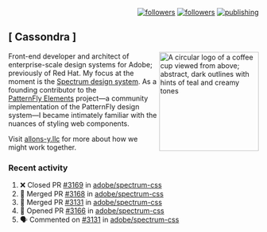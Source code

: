 <p align="right"><a rel="me" href="https://front-end.social/@castastrophe">
    <img alt="followers" title="Follow me on Mastodon" src="https://img.shields.io/mastodon/follow/109297102751309835?domain=https%3A%2F%2Ffront-end.social&label=Follow&logo=mastodon&logoColor=white&style=for-the-badge&labelColor=008080&color=006969"/></a>
  <a href="https://codepen.io/castastrophe/">
    <img alt="followers" title="Follow me on CodePen" src="https://img.shields.io/badge/23-1?color=640464&labelColor=7c007c&style=for-the-badge&logo=codepen&label=Follow"/></a>
<a href="https://castastrophe.medium.com/">
    <img alt="publishing" title="View articles on Medium" src="https://img.shields.io/badge/107-1?color=666&labelColor=444&label=subscribe&logo=medium&logoColor=white&style=for-the-badge"/></a>
</p>

## [&nbsp;Cassondra&nbsp;]

<img align="right" src="https://github-production-user-asset-6210df.s3.amazonaws.com/1840295/253016758-ba468774-1cd3-42c2-8f43-947b5eeb5edf.png" height="200" alt="A circular logo of a coffee cup viewed from above; abstract, dark outlines with hints of teal and creamy tones">

Front-end developer and architect of enterprise-scale design systems for Adobe; previously of Red Hat. My focus at the moment is the [Spectrum design system](https://github.com/adobe/spectrum-css). As a founding contributor to the [PatternFly&nbsp;Elements](https://github.com/patternfly/patternfly-elements) project&mdash;a community implementation of the PatternFly design system&mdash;I became intimately familiar with the nuances of styling web components.

Visit [allons-y.llc](http://allons-y.llc/) for more about how we might work together.

### Recent activity

<!--START_SECTION:activity-->
1. ❌ Closed PR [#3169](https://github.com/adobe/spectrum-css/pull/3169) in [adobe/spectrum-css](https://github.com/adobe/spectrum-css)
2. 🎉 Merged PR [#3168](https://github.com/adobe/spectrum-css/pull/3168) in [adobe/spectrum-css](https://github.com/adobe/spectrum-css)
3. 🎉 Merged PR [#3131](https://github.com/adobe/spectrum-css/pull/3131) in [adobe/spectrum-css](https://github.com/adobe/spectrum-css)
4. 💪 Opened PR [#3166](https://github.com/adobe/spectrum-css/pull/3166) in [adobe/spectrum-css](https://github.com/adobe/spectrum-css)
5. 🗣 Commented on [#3131](https://github.com/adobe/spectrum-css/pull/3131#issuecomment-2376920541) in [adobe/spectrum-css](https://github.com/adobe/spectrum-css)
<!--END_SECTION:activity-->

